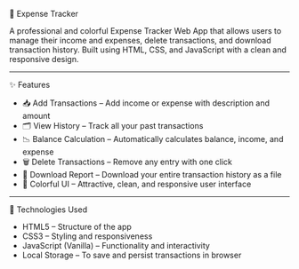💸 Expense Tracker

A professional and colorful Expense Tracker Web App that allows users to manage their income and expenses, delete transactions, and download transaction history.
Built using HTML, CSS, and JavaScript with a clean and responsive design.

---

✨ Features

- 📥 Add Transactions – Add income or expense with description and amount  
- 🗂️ View History – Track all your past transactions  
- 📉 Balance Calculation – Automatically calculates balance, income, and expense  
- 🗑️ Delete Transactions – Remove any entry with one click  
- 📄 Download Report – Download your entire transaction history as a file  
- 🎨 Colorful UI – Attractive, clean, and responsive user interface  

---

🔧 Technologies Used

- HTML5 – Structure of the app  
- CSS3 – Styling and responsiveness  
- JavaScript (Vanilla) – Functionality and interactivity  
- Local Storage – To save and persist transactions in browser
